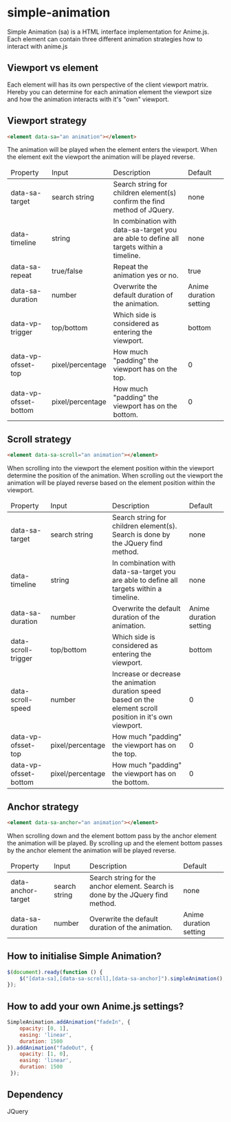 # simple-animation

Simple Animation (sa) is a HTML interface implementation for Anime.js.
Each element can contain three different animation strategies how to interact with anime.js

## Viewport vs element
Each element will has its own perspective of the client viewport matrix.
Hereby you can determine for each animation element the viewport size and how the animation interacts with it's "own" viewport.

## Viewport strategy
```html
<element data-sa="an animation"></element>
```
The animation will be played when the element enters the viewport.
When the element exit the viewport the animation will be played reverse.
<table>
    <thead>
        <td>Property</th>
        <td>Input</th>
        <td>Description</th>
        <td>Default</th>
    </thead>
    <tbody>
        <tr>
            <td>data-sa-target</td>
            <td>search string</td>
            <td>Search string for children element(s) confirm the find method of JQuery.</td>
            <td>none</td>
        </tr>
        <tr>
            <td>data-timeline</td>
            <td>string</td>
            <td>In combination with data-sa-target you are able to define all targets within a timeline. </td>
            <td>none</td>
        </tr>
        <tr>
            <td>data-sa-repeat</td>
            <td>true/false</td>
            <td>Repeat the animation yes or no.</td>
            <td>true</td>
        </tr>
        <tr>
            <td>data-sa-duration</td>
            <td>number</td>
            <td>Overwrite the default duration of the animation.</td>
            <td>Anime duration setting</td>
        </tr>
        <tr>
            <td>data-vp-trigger</td>
            <td>top/bottom</td>
            <td>Which side is considered as entering the viewport.</td>
            <td>bottom</td>
        </tr>
        <tr>
            <td>data-vp-ofsset-top</td>
            <td>pixel/percentage</td>
            <td>How much "padding" the viewport has on the top.</td>
            <td>0</td>
        </tr>
        <tr>
            <td>data-vp-ofsset-bottom</td>
            <td>pixel/percentage</td>
            <td>How much "padding" the viewport has on the bottom.</td>
            <td>0</td>
        </tr>
    </tbody>
</table>

## Scroll strategy
```html
<element data-sa-scroll="an animation"></element>
```
When scrolling into the viewport the element position within the viewport determine the position of the animation.
When scrolling out the viewport the animation will be played reverse based on the element position within the viewport.

<table>
    <thead>
        <td>Property</th>
        <td>Input</th>
        <td>Description</th>
        <td>Default</th>
    </thead>
    <tbody>
        <tr>
            <td>data-sa-target</td>
            <td>search string</td>
            <td>Search string for children element(s). Search is done by the JQuery find method.</td>
            <td>none</td>
        </tr>
        <tr>
            <td>data-timeline</td>
            <td>string</td>
            <td>In combination with data-sa-target you are able to define all targets within a timeline. </td>
            <td>none</td>
        </tr>
        <tr>
            <td>data-sa-duration</td>
            <td>number</td>
            <td>Overwrite the default duration of the animation.</td>
            <td>Anime duration setting</td>
        </tr>
        <tr>
            <td>data-scroll-trigger</td>
            <td>top/bottom</td>
            <td>Which side is considered as entering the viewport.</td>
            <td>bottom</td>
        </tr>
        <tr>
            <td>data-scroll-speed</td>
            <td>number</td>
            <td>Increase or decrease the animation duration speed based on the element scroll position in it's own viewport.</td>
            <td>0</td>
        </tr>
        <tr>
            <td>data-vp-ofsset-top</td>
            <td>pixel/percentage</td>
            <td>How much "padding" the viewport has on the top.</td>
            <td>0</td>
        </tr>
        <tr>
            <td>data-vp-ofsset-bottom</td>
            <td>pixel/percentage</td>
            <td>How much "padding" the viewport has on the bottom.</td>
            <td>0</td>
        </tr>
    </tbody>
</table>

## Anchor strategy
```html
<element data-sa-anchor="an animation"></element>
```

When scrolling down and the element bottom pass by the anchor element the animation will be played. 
By scrolling up and the element bottom passes by the anchor element the animation will be played reverse.

<table>
    <thead>
        <td>Property</th>
        <td>Input</th>
        <td>Description</th>
        <td>Default</th>
    </thead>
    <tbody>
        <tr>
            <td>data-anchor-target</td>
            <td>search string</td>
            <td>Search string for the anchor element. Search is done by the JQuery find method.</td>
            <td>none</td>
        </tr>
        <tr>
            <td>data-sa-duration</td>
            <td>number</td>
            <td>Overwrite the default duration of the animation.</td>
            <td>Anime duration setting</td>
        </tr>
    </tbody>
</table>

## How to initialise Simple Animation?
```javascript
$(document).ready(function () {
    $("[data-sa],[data-sa-scroll],[data-sa-anchor]").simpleAnimation();
});
``` 

## How to add your own Anime.js settings?

```javascript
SimpleAnimation.addAnimation("fadeIn", {
    opacity: [0, 1],
    easing: 'linear',
    duration: 1500
}).addAnimation("fadeOut", {
    opacity: [1, 0],
    easing: 'linear',
    duration: 1500
 });
```

## Dependency
JQuery